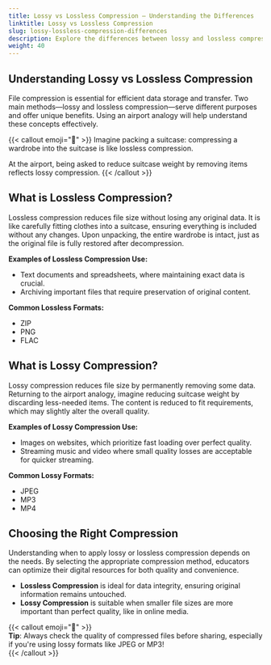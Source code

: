 ```yaml
---
title: Lossy vs Lossless Compression – Understanding the Differences
linktitle: Lossy vs Lossless Compression
slug: lossy-lossless-compression-differences
description: Explore the differences between lossy and lossless compression. Learn how these methods optimize file sizes for storage and sharing while maintaining or balancing quality. Perfect for educators aiming to manage digital resources effectively.
weight: 40
---
```


## Understanding Lossy vs Lossless Compression

File compression is essential for efficient data storage and transfer. Two main methods—lossy and lossless compression—serve different purposes and offer unique benefits. Using an airport analogy will help understand these concepts effectively.

{{< callout emoji="🎒" >}}
Imagine packing a suitcase: compressing a wardrobe into the suitcase is like lossless compression.

At the airport, being asked to reduce suitcase weight by removing items reflects lossy compression.
{{< /callout >}}

## What is Lossless Compression?

Lossless compression reduces file size without losing any original data. It is like carefully fitting clothes into a suitcase, ensuring everything is included without any changes. Upon unpacking, the entire wardrobe is intact, just as the original file is fully restored after decompression.

**Examples of Lossless Compression Use:**

- Text documents and spreadsheets, where maintaining exact data is crucial.
- Archiving important files that require preservation of original content.

**Common Lossless Formats:**

- ZIP
- PNG
- FLAC

## What is Lossy Compression?

Lossy compression reduces file size by permanently removing some data. Returning to the airport analogy, imagine reducing suitcase weight by discarding less-needed items. The content is reduced to fit requirements, which may slightly alter the overall quality.

**Examples of Lossy Compression Use:**

- Images on websites, which prioritize fast loading over perfect quality.
- Streaming music and video where small quality losses are acceptable for quicker streaming.

**Common Lossy Formats:**

- JPEG
- MP3
- MP4

## Choosing the Right Compression

Understanding when to apply lossy or lossless compression depends on the needs.
By selecting the appropriate compression method, educators can optimize their digital resources for both quality and convenience.

- **Lossless Compression** is ideal for data integrity, ensuring original information remains untouched.
- **Lossy Compression** is suitable when smaller file sizes are more important than perfect quality, like in online media.

{{< callout emoji="📂" >}}  
**Tip**: Always check the quality of compressed files before sharing, especially if you're using lossy formats like JPEG or MP3!  
{{< /callout >}}
